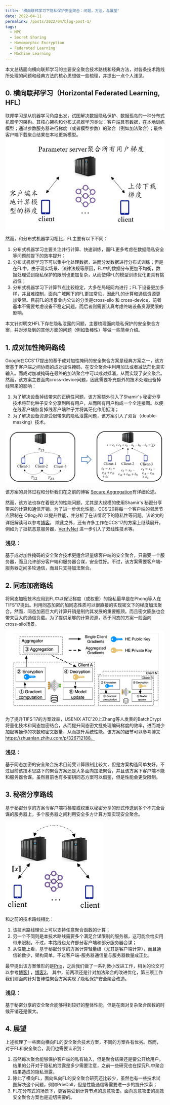 ```yaml
---
title: '横向联邦学习下隐私保护安全聚合：问题，方法，与展望'
date: 2022-04-11
permalink: /posts/2022/04/blog-post-1/
tags:
  - MPC
  - Secret Sharing
  - Homomorphic Encryption
  - Federated Learning
  - Machine Learning
---
```


本文总结面向横向联邦学习的主要安全聚合技术路线和经典方法，对各条技术路线所处理的问题和经典方法的核心思想做一些梳理，并提出一点个人浅见。

## 0. 横向联邦学习（Horizontal Federated Learning, HFL）
联邦学习是从机器学习角度出发，试图解决数据隐私保护、数据孤岛的一种分布式机器学习架构。其核心架构和分布式机器学习类似：客户端具有数据，在本地训练模型；通过参数服务器进行梯度（或者模型参数）的聚合（例如加法聚合）；最终客户端下载聚合结果在本地更新模型。
![](/images/HFL/FL.png)

然而，和分布式机器学习相比，FL主要有以下不同：
1. 分布式机器学习主要关注并行计算、快速训练，而FL更多考虑在数据隐私安全等问题前提下的效率提升；
2. 分布式机器学习下可以集中化处理数据，进而分发数据进行分布式训练；但是在FL中，由于现实场景、法律法规等原因，FL中的数据分布更加不均衡，数据处理受到隐私保护的限制也更加复杂，从而使得FL的模型训练优化更具有挑战性；
3. 分布式机器学习下计算节点比较稳定，大多在局域网内进行；FL下设备更加多样，并且难控制，面向广域网下的FL更加常见，因此FL的计算和通信资源更加受限。目前FL的场景业内公认的分类是cross-silo 和 cross-device，前者基本不需要考虑设备不稳定问题，而后者则需要认真考虑终端设备资源受限的影响。

本文针对明文HFL下存在隐私泄露的问题，主要梳理面向隐私保护的安全聚合方案，并对涉及到的其他方面的问题（例如鲁棒性）等做一些简单介绍。

## 1. 成对加性掩码路线
Google在CCS'17提出的基于成对加性掩码的安全聚合方案是经典方案之一，该方案基于客户端之间协商的成对加性掩码，在安全聚合中利用加法或者减法茫化真实输入。而成对加减掩码在最终的加法聚合中可以成对抵消，从而实现了安全聚合。然而，该方案主要面向cross-device问题，因此需要补充额外的技术处理设备掉线带来的影响：
1. 为了解决设备掉线带来的正确性问题，该方案额外引入了Shamir's 秘密分享技术将茫化种子安全分享到所有用户，从而所有用户构成一个全连接图。以便在线客户端恢复掉线客户端种子并将其茫化作用抵消；
2. 为了解决设备资源受限带来的隐私泄露问题，该方案引入了双盲（double-masking）技术。

![](/images/HFL/PAM.png)

该方案的具体过程和分析我们在之前的博客 [Secure Aggregation](https://zhuanlan.zhihu.com/p/83786131)有详细论述。

然而，该方法也存在着很大的性能问题，尤其是大规模的使用Shamir's 秘密分享带来的计算和通信开销。为了进一步优化性能，CCS'20将每一个客户端的邻居节点限制在 $O(\log_2N)$ 以提升性能，并分析了在该情况下的隐私性等问题。该论文的详细解读可以参考[博客](https://zhuanlan.zhihu.com/p/403179338)。
除此之外，还有许多工作在CCS'17的方案上继续展开，例如为了抵抗恶意服务器，[VerifyNet](https://ieeexplore.ieee.org/abstract/document/8765347/) 进一步引入了双线性技术等。

### 浅见：
基于成对加性掩码的安全聚合技术更适合轻量级客户端的安全聚合，只需要一个服务器，而且允许部分客户端和服务器合谋，安全性好。不过，该方案需要客户端-服务器之间多轮通信，而且只支持加法聚合。

## 2. 同态加密路线
将同态加密技术应用到FL中以保证梯度（或权重）的隐私最早是在Phong等人在TIFS‘17提出。利用同态加密的加同态性质可以很直接的实现密文下的梯度加法聚合。然而，同态加密巨大的计算开销是制约其发展的重要瓶颈。而且密文膨胀也会带来巨大的通信负载。为了提供足够的计算资源，基于同态的方案一般面向cross-silo场景。

![](/images/HFL/HEFL.png)

为了提升TIFS'17的方案效率，USENIX ATC'20上Zhang等人发表的BatchCrypt将量化技术和同态加密结合，从而提升同态密文批处理编码梯度的效率，进而减少加密等操作的次数和密文数量，从而提升系统性能。该方案的细节可以参考博文 https://zhuanlan.zhihu.com/p/326712188。

### 浅见：
基于同态加密的安全聚合技术目前受计算限制比较大，但是方案构造简单友好。不过目前该技术思路下的聚合方案还是大多面向加法聚合，并且该方案下客户端不能和服务器合谋。虽然目前也有多密钥同态方案可以借鉴，但是性能会更受限制。

## 3. 秘密分享路线
基于秘密分享的方案令客户端将梯度或权重以秘密分享的形式传送到多个不完全合谋的服务器上，多个服务器之间利用安全多方计算方案实现安全聚合。

![](/images/HFL/SS.jpg)

和之前的技术路线相比：
1. 该技术路线理论上可以支持任意聚合函数的计算；
2. 另一个不同则是本技术路线需要多个满足合谋限制的服务器，这可能会给实用带来限制。不过，本路线也允许部分客户端和部分服务器合谋；
3. 从性能上看，基于秘密分享的方案计算轻量级（尤其是客户端计算），而且通信轮数少，架构简单。不过客户端-服务器通信量与服务器数量成正比。


最早提出该方案雏形的是[Prio](https://www.usenix.org/conference/nsdi17/technical-sessions/presentation/corrigan-gibbs)，之后我们做了一系列微小改进工作，相关的论文可以参考[博客1](https://zhuanlan.zhihu.com/p/294805865) ，[博客2](https://zhuanlan.zhihu.com/p/295464454，https://zhuanlan.zhihu.com/p/416656329)。
其中，前两项还是针对加法聚合的改进优化，第三项工作我们则面向针对鲁棒性聚合方案实现了隐私保护安全聚合改造。

### 浅见：
基于秘密分享的安全聚合能够得到较好的整体性能，但是在面对复杂聚合函数的时候开销还是很大。

## 4. 展望
上述梳理了一些面向横向FL的安全聚合技术方案，不同的方案各有优劣。然而，对于FL和安全聚合，我们也需要认识到：
1. 虽然每次聚合能够保护客户端的私有输入，但是聚合结果还是要公开给用户。结果的公开对于隐私的泄露是多少需要注意，之前一些研究也在探究FL中聚合结果造成的隐私泄露。
2. 除此了横向FL，面向纵向FL的安全聚合研究还比较少，虽然也有一些技术试图解决这个问题，例如PrivColl，但是性能通信等需要进一步的提升探索；
3. FL在分布式的场景下，更容易受到计算节点的恶意攻击。面向恶意攻击的高效安全聚合方案也是迫切需要的。

